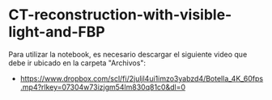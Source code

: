 # CT-reconstruction-with-visible-light-and-FBP

Para utilizar la notebook, es necesario descargar el siguiente video que debe ir ubicado en la carpeta "Archivos":
* https://www.dropbox.com/scl/fi/2juljl4ui1imzo3yabzd4/Botella_4K_60fps.mp4?rlkey=07304w73izjgm54lm830q81c0&dl=0




